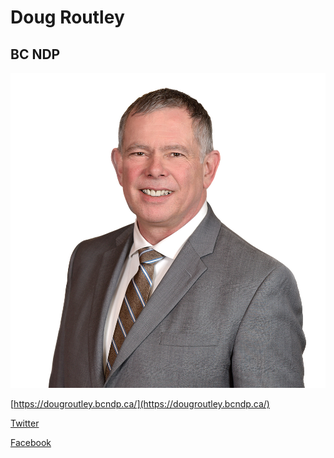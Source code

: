 # Doug Routley

## BC NDP

![Photo of Doug Routley](images/image16.jpg)

[https://dougroutley.bcndp.ca/](https://dougroutley.bcndp.ca/)

[Twitter](https://twitter.com/DougRoutley17)

[Facebook](https://www.facebook.com/DougRoutley2020)

